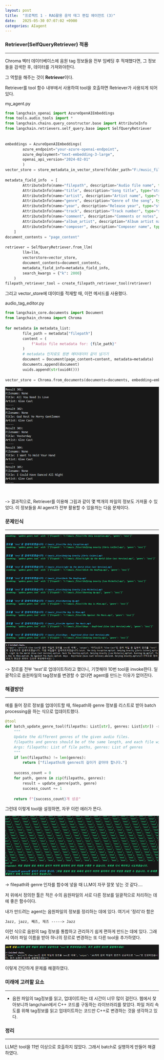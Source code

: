 ```yaml
---
layout: post
title:  "프로젝트 1 - RAG활용 음악 태그 편집 에이전트 (3)"
date:   2025-05-30 07:07:02 +0900
categories: AIagent
---
```


### Retriever(SelfQueryRetriever) 적용
---

Chroma 벡터 데이터베이스에 음원 tag 정보들을 전부 임베딩 후 적재했다면, 그 정보들을 검색한 후, 데이터를 가져와야한다. 

그 역할을 해주는 것이 **Retriever**이다. 

Retriever를 tool 함수 내부에서 사용하여 tool을 호출하면 Retriever가 사용되게 되어있다. 

my_agent.py
```python
from langchain_openai import AzureOpenAIEmbeddings
from tools.audio_tools import *
from langchain.chains.query_constructor.base import AttributeInfo
from langchain.retrievers.self_query.base import SelfQueryRetriever


embeddings = AzureOpenAIEmbeddings(
        azure_endpoint="your-azure-openai-endpoint",
        azure_deployment="text-embedding-3-large",
        openai_api_version="2024-02-01"
        )
vector_store = store_metadata_in_vector_store(folder_path="F:/music_files", embeddings=embeddings)

metadata_field_info  = [
        AttributeInfo(name="filepath", description="Audio file name", type="string"),
        AttributeInfo(name="title", description="Song title", type="string"),
        AttributeInfo(name="artist", description="Artist name", type="string"),
        AttributeInfo(name="genre", description="Genre of the song", type="string"),
        AttributeInfo(name="year", description="Release year", type="string"),
        AttributeInfo(name="track", description="Track number", type="string"),
        AttributeInfo(name="comment", description="Comments or notes", type="string"),
        AttributeInfo(name="album_artist", description="Album artist name", type="string"),
        AttributeInfo(name="composer", description="Composer name", type="string"),
    ]
document_contents = "page_content"

retriever = SelfQueryRetriever.from_llm(
        llm=llm,
        vectorstore=vector_store,
        document_contents=document_contents,
        metadata_field_info=metadata_field_info,
        search_kwargs = {"k": 2000}
    )
filepath_retriever_tool = create_filepath_retriever_tool(retriever)
```

그리고 vector_store에 데이터를 적재할 때, 이런 메서드를 사용했다.

audio_tag_editor.py
```python
from langchain_core.documents import Document
from langchain_chroma import Chroma

for metadata in metadata_list:
        file_path = metadata["filepath"]
        content = (
            f"Audio file metadata for: {file_path}"
        )
        # metadata 인자로도 원본 메타데이터 같이 넘기기
        document = Document(page_content=content, metadata=metadata)
        documents.append(document)
        uuids.append(str(uuid4()))

vector_store = Chroma.from_documents(documents=documents, embedding=embeddings)
```

![](../assets/20250530070731.png)

<br>

-> 결과적으로, Retriever를 이용해 그림과 같이 몇 백개의 파일의 정보도 가져올 수 있었다. 이 정보들을 AI agent가 전부 활용할 수 있을까는 다음 문제이다.


### 문제인식
---

![](../assets/20250602062125.png)
![](../assets/20250602062144.png)

-> 장르를 전부 'test'로 업데이트하라고 했더니, 기껏해야 10번 tool을 invoke한다. 일괄적으로 음원파일의 tag정보를 변경할 수 없다면 agent를 만드는 이유가 없어진다.


### 해결방안
---

예를 들어 장르 정보를 업데이트할 때, filepath와 genre 정보를 리스트로 받아 batch processing을 하는 식으로 업데이트했다. 

```python
@tool
def batch_update_genre_tool(filepaths: List[str], genres: List[str]) -> str:
    """
    Update the different genres of the given audio files.
    filepaths and genres should be of the same length, and each file will be updated with the corresponding genre.
    Args: filepaths: List of file paths, genres: List of genres
    """
    if len(filepaths) != len(genres):
        return ["filepaths와 genres의 길이가 같아야 합니다."]
    
    success_count = 0
    for path, genre in zip(filepaths, genres):
        result = update_genre(path, genre)
        success_count += 1
        
    return f"{success_count}개 성공"
```

그런데 이렇게 tool을 설정하면, 자꾸 이런 에러가 뜬다. 

![](../assets/20250602065657.png)

-> filepath와 genre 인자를 함수에 넣을 때 LLM이 자꾸 잘못 넣는 것 같다....

저 위에서 정의한 툴은 적은 수의 음원파일의 서로 다른 정보를 일괄적으로 처리하는 데에 좋은 함수이다. 

내가 만드려는 agent는 음원파일의 정보를 정리하는 데에 있다. 여기서 '정리'라 함은 
```
Jazz, jazz, 째즈, 재즈 -----> Jazz
```
이런 식으로 음원의 tag 정보를 통합하고 관리하기 쉽게 편하게 만드는 데에 있다. 그래서 여러 파일 이름을 받아 하나의 장르로 변경하는 또 다른 tool을 추가하였다. 

![](../assets/20250602071412.png)

이렇게 간단하게 문제를 해결하였다.



### 미래에 고려할 요소
---

 - 음원 파일의 tag정보를 읽고, 업데이트하는 데 시간이 너무 많이 걸린다. 웹에서 찾아보니까 langchain에서 C++ 코드를 구동하는 라이브러리를 찾았다. 파일 처리 속도를 위해 tag정보를 읽고 업데이트하는 코드만 C++로 변경하는 것을 생각하고 있다. 


### 정리
---

LLM은 tool을 11번 이상으로 호출하지 않았다. 그래서 batch로 실행하게 만들어 해결하였다.